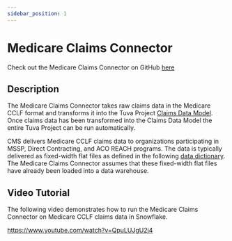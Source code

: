 ```yaml
---
sidebar_position: 1
---
```


# Medicare Claims Connector

Check out the Medicare Claims Connector on GitHub [here](https://github.com/tuva-health/medicare_claims_connector)

## Description
The Medicare Claims Connector takes raw claims data in the Medicare CCLF format and transforms it into the Tuva Project [Claims Data Model](https://docs.google.com/spreadsheets/d/1NuMEhcx6D6MSyZEQ6yk0LWU0HLvaeVma8S-5zhOnbcE/edit?usp=sharing).  Once claims data has been transformed into the Claims Data Model the entire Tuva Project can be run automatically.  

CMS delivers Medicare CCLF claims data to organizations participating in MSSP, Direct Contracting, and ACO REACH programs.  The data is typically delivered as fixed-width flat files as defined in the following [data dictionary](https://www.cms.gov/files/document/cclf-file-data-elements-resource.pdf).  The Medicare Claims Connector assumes that these fixed-width flat files have already been loaded into a data warehouse.

## Video Tutorial
The following video demonstrates how to run the Medicare Claims Connector on Medicare CCLF claims data in Snowflake.

https://www.youtube.com/watch?v=QpuLUJgU2j4

##

